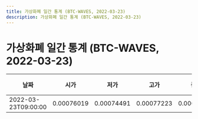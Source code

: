 ```yaml
---
title: 가상화폐 일간 통계 (BTC-WAVES, 2022-03-23)
description: 가상화폐 일간 통계 (BTC-WAVES, 2022-03-23)
---
```


가상화폐 일간 통계 (BTC-WAVES, 2022-03-23)
===

|날짜|시가|저가|고가|종가|비고|
|--|--|--|--|--|--|
|2022-03-23T09:00:00|0.00076019|0.00074491|0.00077223|0.00074491|    |
